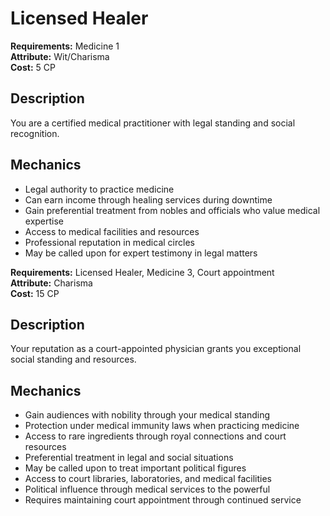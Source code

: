 # Licensed Healer

**Requirements:** Medicine 1  
**Attribute:** Wit/Charisma  
**Cost:** 5 CP  

## Description
You are a certified medical practitioner with legal standing and social recognition.

## Mechanics
- Legal authority to practice medicine
- Can earn income through healing services during downtime
- Gain preferential treatment from nobles and officials who value medical expertise
- Access to medical facilities and resources
- Professional reputation in medical circles
- May be called upon for expert testimony in legal matters

**Requirements:** Licensed Healer, Medicine 3, Court appointment  
**Attribute:** Charisma  
**Cost:** 15 CP  

## Description
Your reputation as a court-appointed physician grants you exceptional social standing and resources.

## Mechanics
- Gain audiences with nobility through your medical standing
- Protection under medical immunity laws when practicing medicine
- Access to rare ingredients through royal connections and court resources
- Preferential treatment in legal and social situations
- May be called upon to treat important political figures
- Access to court libraries, laboratories, and medical facilities
- Political influence through medical services to the powerful
- Requires maintaining court appointment through continued service